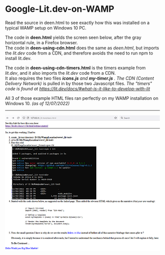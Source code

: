 # Google-Lit.dev-on-WAMP

Read the source in deen.html to see exactly how this was installed on a typical WAMP setup on Windows 10 PC.

The code in <b>deen.html</B> yields the screen seen below, after the gray horizontal rule, in a Firefox browser.<br />
The code in <b>deen-using-cdn.html</b> does the same as <i>deen.html</i>, but imports the <i>lit.dev</i> code from a CDN, and therefore avoids the need to run npm to install lit.dev.<br />

<p>The code in <b>deen-using-cdn-timers.html</b> is the timers example from <i>lit.dev</i>, and it also imports the <i>lit.dev</i> code from a CDN.<br>
  It also requires the two files <b><i>icons.js<i></b> and <b><i>my-timer.js</i></b> . The CDN </i>(Content Delivery Network)</i> is pulled in by those two Javascript files. <i>The "timers" code is found at <a HREF="https://lit.dev/docs/#what-is-it-like-to-develop-with-lit">https://lit.dev/docs/#what-is-it-like-to-develop-with-lit</a></i>
</p>
All 3 of those example HTML files ran perfectly on my WAMP installation on Windows 10. <i>(as of 12/07/2022)</i>

<hr >
<img src="lit.dev-rendered.png">
